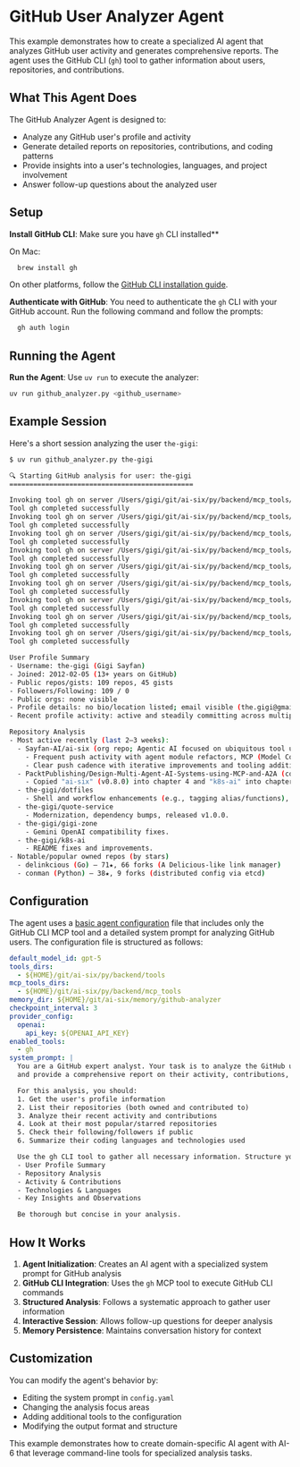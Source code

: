 # GitHub User Analyzer Agent

This example demonstrates how to create a specialized AI agent that analyzes GitHub user activity and generates
comprehensive reports. The agent uses the GitHub CLI (`gh`) tool to gather information about users, repositories, and
contributions.

## What This Agent Does

The GitHub Analyzer Agent is designed to:

- Analyze any GitHub user's profile and activity
- Generate detailed reports on repositories, contributions, and coding patterns
- Provide insights into a user's technologies, languages, and project involvement
- Answer follow-up questions about the analyzed user

## Setup

**Install GitHub CLI**: Make sure you have `gh` CLI installed**

On Mac:

```bash   
  brew install gh
```

On other platforms, follow the [GitHub CLI installation guide](https://github.com/cli/cli#installation).

**Authenticate with GitHub**: You need to authenticate the `gh` CLI with your GitHub account. Run the following command
and follow the prompts:

```bash   
  gh auth login
```

## Running the Agent

**Run the Agent**: Use `uv run` to execute the analyzer:
```bash
uv run github_analyzer.py <github_username>
```

## Example Session

Here's a short session analyzing the user `the-gigi`:

```bash
$ uv run github_analyzer.py the-gigi

🔍 Starting GitHub analysis for user: the-gigi
==============================================

Invoking tool gh on server /Users/gigi/git/ai-six/py/backend/mcp_tools/github_mcp_server.sh with args: {'args': "api graphql -f query='query ($login: String!) { user(login: $login) { login name bio company location websiteUrl createdAt twitterUsername avatarUrl followers { totalCount } following { totalCount } pinnedItems(first: 6, types: REPOSITORY) { nodes { ... on Repository { nameWithOwner stargazerCount description primaryLanguage { name } } } } repositories(first: 100, ownerAffiliations: OWNER, orderBy: {field: UPDATED_AT, direction: DESC}, privacy: PUBLIC) { totalCount nodes { name nameWithOwner isArchived isFork stargazerCount forkCount updatedAt pushedAt createdAt diskUsage primaryLanguage { name } languages(first: 20, orderBy: {field: SIZE, direction: DESC}) { edges { size node { name } } } licenseInfo { key spdxId name } } } repositoriesContributedTo(first: 100, includeUserRepositories: false, contributionTypes: [COMMIT, ISSUE, PULL_REQUEST, REPOSITORY], orderBy: {field: STARGAZERS, direction: DESC}) { totalCount nodes { nameWithOwner stargazerCount primaryLanguage { name } isArchived } } starredRepositories(first: 20, orderBy: {field: STARRED_AT, direction: DESC}) { totalCount nodes { nameWithOwner stargazerCount primaryLanguage { name } description } } contributionsCollection { contributionCalendar { totalContributions } totalCommitContributions totalIssueContributions totalPullRequestContributions totalPullRequestReviewContributions restrictedContributionsCount } } }' -F login='the-gigi'"}
Tool gh completed successfully
Invoking tool gh on server /Users/gigi/git/ai-six/py/backend/mcp_tools/github_mcp_server.sh with args: {'args': 'api users/the-gigi/events/public?per_page=300'}
Tool gh completed successfully
Invoking tool gh on server /Users/gigi/git/ai-six/py/backend/mcp_tools/github_mcp_server.sh with args: {'args': 'api users/the-gigi'}
Tool gh completed successfully
Invoking tool gh on server /Users/gigi/git/ai-six/py/backend/mcp_tools/github_mcp_server.sh with args: {'args': 'api users/the-gigi/repos?per_page=100&type=owner&sort=updated'}
Tool gh completed successfully
Invoking tool gh on server /Users/gigi/git/ai-six/py/backend/mcp_tools/github_mcp_server.sh with args: {'args': 'api users/the-gigi/starred?per_page=100'}
Tool gh completed successfully
Invoking tool gh on server /Users/gigi/git/ai-six/py/backend/mcp_tools/github_mcp_server.sh with args: {'args': 'api users/the-gigi/orgs'}
Tool gh completed successfully
Invoking tool gh on server /Users/gigi/git/ai-six/py/backend/mcp_tools/github_mcp_server.sh with args: {'args': 'api users/the-gigi/followers?per_page=1'}
Tool gh completed successfully
Invoking tool gh on server /Users/gigi/git/ai-six/py/backend/mcp_tools/github_mcp_server.sh with args: {'args': 'api users/the-gigi/following?per_page=1'}
Tool gh completed successfully
Invoking tool gh on server /Users/gigi/git/ai-six/py/backend/mcp_tools/github_mcp_server.sh with args: {'args': 'api users/the-gigi/events/public?per_page=300'}
Tool gh completed successfully

User Profile Summary
- Username: the-gigi (Gigi Sayfan)
- Joined: 2012-02-05 (13+ years on GitHub)
- Public repos/gists: 109 repos, 45 gists
- Followers/Following: 109 / 0
- Public orgs: none visible
- Profile details: no bio/location listed; email visible (the.gigi@gmail.com)
- Recent profile activity: active and steadily committing across multiple projects

Repository Analysis
- Most active recently (last 2–3 weeks):
  - Sayfan-AI/ai-six (org repo; Agentic AI focused on ubiquitous tool use)
    - Frequent push activity with agent module refactors, MCP (Model Context Protocol) integration and discovery, GitHub CLI tool in bash, Slack frontend/channel management cleanup, AWS and kubectl tools, CI via GitHub Actions, and multiple version tags (v0.10.0, v0.11.0).
    - Clear push cadence with iterative improvements and tooling additions.
  - PacktPublishing/Design-Multi-Agent-AI-Systems-using-MCP-and-A2A (contributor)
    - Copied "ai-six" (v0.8.0) into chapter 4 and "k8s-ai" into chapter 3; opened an issue to add self as contributor; member event recorded.
  - the-gigi/dotfiles
    - Shell and workflow enhancements (e.g., tagging alias/functions), robustness improvements.
  - the-gigi/quote-service
    - Modernization, dependency bumps, released v1.0.0.
  - the-gigi/gigi-zone
    - Gemini OpenAI compatibility fixes.
  - the-gigi/k8s-ai
    - README fixes and improvements.
- Notable/popular owned repos (by stars)
  - delinkcious (Go) — 71★, 66 forks (A Delicious-like link manager)
  - conman (Python) — 38★, 9 forks (distributed config via etcd)
```

## Configuration

The agent uses a [basic agent configuration](config.yaml) file that includes only the GitHub CLI MCP tool and a detailed
system prompt for
analyzing GitHub users. The configuration file is structured as follows:

```yaml
default_model_id: gpt-5
tools_dirs:
  - ${HOME}/git/ai-six/py/backend/tools
mcp_tools_dirs:
  - ${HOME}/git/ai-six/py/backend/mcp_tools
memory_dir: ${HOME}/git/ai-six/memory/github-analyzer
checkpoint_interval: 3
provider_config:
  openai:
    api_key: ${OPENAI_API_KEY}
enabled_tools:
  - gh
system_prompt: |
  You are a GitHub expert analyst. Your task is to analyze the GitHub user '{username}' 
  and provide a comprehensive report on their activity, contributions, and profile.

  For this analysis, you should:
  1. Get the user's profile information
  2. List their repositories (both owned and contributed to)
  3. Analyze their recent activity and contributions  
  4. Look at their most popular/starred repositories
  5. Check their following/followers if public
  6. Summarize their coding languages and technologies used

  Use the gh CLI tool to gather all necessary information. Structure your final report clearly with:
  - User Profile Summary
  - Repository Analysis  
  - Activity & Contributions
  - Technologies & Languages
  - Key Insights and Observations

  Be thorough but concise in your analysis.
```

## How It Works

1. **Agent Initialization**: Creates an AI agent with a specialized system prompt for GitHub analysis
2. **GitHub CLI Integration**: Uses the `gh` MCP tool to execute GitHub CLI commands
3. **Structured Analysis**: Follows a systematic approach to gather user information
4. **Interactive Session**: Allows follow-up questions for deeper analysis
5. **Memory Persistence**: Maintains conversation history for context

## Customization

You can modify the agent's behavior by:

- Editing the system prompt in `config.yaml`
- Changing the analysis focus areas
- Adding additional tools to the configuration
- Modifying the output format and structure

This example demonstrates how to create domain-specific AI agent with AI-6 that leverage command-line tools for
specialized analysis tasks.

